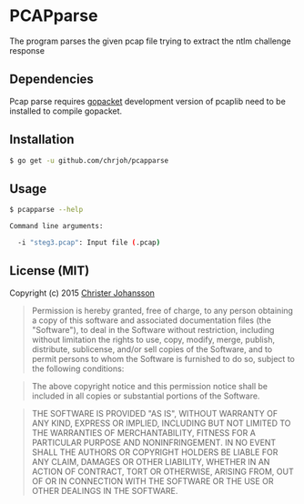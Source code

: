 PCAPparse
=========

The program parses the given pcap file trying to extract the ntlm challenge response

## Dependencies
Pcap parse requires [gopacket](github.com/google/gopacket)
development version of pcaplib need to be installed to compile gopacket.

## Installation

```bash
$ go get -u github.com/chrjoh/pcapparse
```

## Usage

```bash
$ pcapparse --help

Command line arguments:

  -i "steg3.pcap": Input file (.pcap)
```

## License (MIT)

Copyright (c) 2015 [Christer Johansson](http://blog.lodakai.com/)

> Permission is hereby granted, free of charge, to any person obtaining
> a copy of this software and associated documentation files (the
> "Software"), to deal in the Software without restriction, including
> without limitation the rights to use, copy, modify, merge, publish,
> distribute, sublicense, and/or sell copies of the Software, and to
> permit persons to whom the Software is furnished to do so, subject to
> the following conditions:

> The above copyright notice and this permission notice shall be
> included in all copies or substantial portions of the Software.

> THE SOFTWARE IS PROVIDED "AS IS", WITHOUT WARRANTY OF ANY KIND,
> EXPRESS OR IMPLIED, INCLUDING BUT NOT LIMITED TO THE WARRANTIES OF
> MERCHANTABILITY, FITNESS FOR A PARTICULAR PURPOSE AND
> NONINFRINGEMENT. IN NO EVENT SHALL THE AUTHORS OR COPYRIGHT HOLDERS BE
> LIABLE FOR ANY CLAIM, DAMAGES OR OTHER LIABILITY, WHETHER IN AN ACTION
> OF CONTRACT, TORT OR OTHERWISE, ARISING FROM, OUT OF OR IN CONNECTION
> WITH THE SOFTWARE OR THE USE OR OTHER DEALINGS IN THE SOFTWARE.
